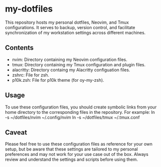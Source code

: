 # my-dotfiles
This repository hosts my personal dotfiles, Neovim, and Tmux configurations. It serves to backup, version control, and facilitate synchronization of my workstation settings across different machines.
## Contents
- nvim: Directory containing my Neovim configuration files.
- tmux: Directory containing my Tmux configuration and plugin files.
- alacritty: Directory containg my Alacritty configuation files.
- zshrc: File for zsh.
- p10k.zsh: File for p10k theme (for oy-my-zsh).
## Usage
To use these configuration files, you should create symbolic links from your home directory to the corresponding files in the repository.
For example:
ln -s ~/dotfiles/nvim ~/.config/nvim
ln -s ~/dotfiles/tmux ~/.tmux.conf

## Caveat
Please feel free to use these configuration files as reference for your own setup, but be aware that these settings are tailored to my personal preferences and may not work for your use case out of the box. Always review and understand the settings and scripts before using them.
